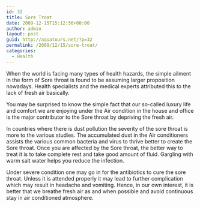 ```yaml
---
id: 32
title: Sore Troat
date: 2009-12-15T15:12:56+00:00
author: admin
layout: post
guid: http://aquatours.net/?p=32
permalink: /2009/12/15/sore-troat/
categories:
  - Health
---
```

When the world is facing many types of health hazards, the simple ailment in the form of Sore throat is found to be assuming larger proposition nowadays. Health specialists and the medical experts attributed this to the lack of fresh air basically.

You may be surprised to know the simple fact that our so-called luxury life and comfort we are enjoying under the Air condition in the house and office is the major contributor to the Sore throat by depriving the fresh air.

In countries where there is dust pollution the severity of the sore throat is more to the various studies. The accumulated dust in the Air conditioners assists the various common bacteria and virus to thrive better to create the Sore throat. Once you are affected by the Sore throat, the better way to treat it is to take complete rest and take good amount of fluid. Gargling with warm salt water helps you reduce the infection.

Under severe condition one may go in for the antibiotics to cure the sore throat. Unless it is attended properly it may lead to further complication which may result in headache and vomiting. Hence, in our own interest, it is better that we breathe fresh air as and when possible and avoid continuous stay in air conditioned atmosphere.